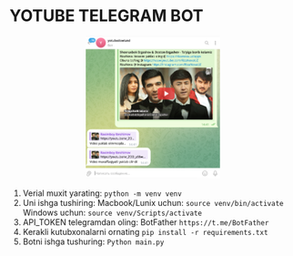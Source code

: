 # YOTUBE TELEGRAM BOT

<p align="center">
    <img height="250" src="https://github.com/Raximboy7/yotubedowlandsbot/blob/main/bot.png?raw=true">
</p>


1. Verial muxit yarating: `python -m venv venv`
2. Uni ishga tushiring: Macbook/Lunix uchun: `source venv/bin/activate`
Windows uchun: `source venv/Scripts/activate`
3. API_TOKEN telegramdan oling: BotFather `https://t.me/BotFather`
4. Kerakli kutubxonalarni ornating `pip install -r requirements.txt`
5. Botni ishga tushuring: `Python main.py`
